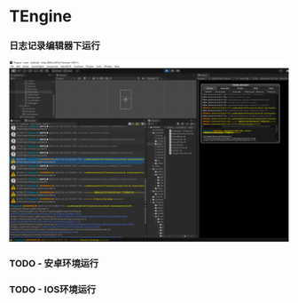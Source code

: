 # TEngine

### 日志记录编辑器下运行
![image](src/Editor-RunSuccessed.png)

### TODO - 安卓环境运行


### TODO - IOS环境运行